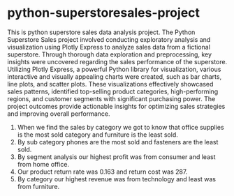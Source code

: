 # python-superstoresales-project
This is python superstore sales data analysis project. The Python Superstore Sales project involved conducting exploratory analysis and visualization using Plotly Express to analyze sales data from a fictional superstore. Through thorough data exploration and preprocessing, key insights were uncovered regarding the sales performance of the superstore. Utilizing Plotly Express, a powerful Python library for visualization, various interactive and visually appealing charts were created, such as bar charts, line plots, and scatter plots. These visualizations effectively showcased sales patterns, identified top-selling product categories, high-performing regions, and customer segments with significant purchasing power. The project outcomes provide actionable insights for optimizing sales strategies and improving overall performance.
1. When we find the sales by category we got to know that office supplies is the most sold category and furniture is the least sold.
2. By sub category phones are the most sold and fasteners are the least sold.
3. By segment analysis our highest profit was from consumer and least from home office.
4. Our product return rate was 0.163 and return cost was 287.
5. By category our highest revenue was from technology and least was from furniture.
